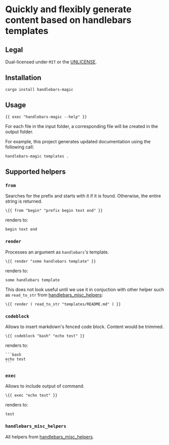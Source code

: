 # Quickly and flexibly generate content based on handlebars templates

## Legal

Dual-licensed under `MIT` or the [UNLICENSE](http://unlicense.org/).

## Installation

    cargo install handlebars-magic

## Usage

```
{{ exec "handlebars-magic --help" }}
```

For each file in the input folder, a corresponding file will be created in the output folder.

For example, this project generates updated documentation using the following call:

```
handlebars-magic templates .
```

## Supported helpers

### `from`

Searches for the prefix and starts with it if it is found. Otherwise, the entire string is returned.

    \{{ from "begin" "prefix begin text end" }}

renders to:

    begin text end

### `render`

Processes an argument as `handlebars`'s template.

    \{{ render "some handlebars template" }}

renders to:

    some handlebars template

This does not look useful until we use it in conjuction with other helper such as `read_to_str` from [handlebars_misc_helpers](https://crates.io/crates/handlebars_misc_helpers):

    \{{ render ( read_to_str "templates/README.md" ) }}

### `codeblock`

Allows to insert markdown's fenced code block. Content would be trimmed.

    \{{ codeblock "bash" "echo test" }}

renders to:

    ```bash
    echo test
    ```

### `exec`

Allows to include output of command.

    \{{ exec "echo test" }}

renders to:

    test

### `handlebars_misc_helpers`

All helpers from [handlebars_misc_helpers](https://crates.io/crates/handlebars_misc_helpers).